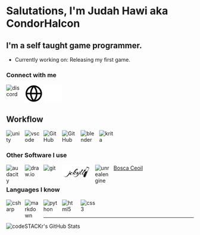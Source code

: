 # Salutations, I'm Judah Hawi aka CondorHalcon

## I'm a self taught game programmer.
- Currently working on: Releasing my first game.

### Connect with me
[<img align="left" alt="discord" width="40px" src="https://discord.com/assets/3437c10597c1526c3dbd98c737c2bcae.svg" style="padding-right:10px;" />](https://discord.com)
[![website](https://raw.githubusercontent.com/codeSTACKr/codeSTACKr/master/img/globe-light.svg)](https://condorhalcon.com#gh-light-mode-only)
[![website](https://raw.githubusercontent.com/codeSTACKr/codeSTACKr/master/img/globe-dark.svg)](https://condorhalcon.com#gh-dark-mode-only)
&nbsp;&nbsp;

## Workflow
[<img align="left" alt="unity" width="40px" src="https://cdn.jsdelivr.net/gh/devicons/devicon/icons/unity/unity-original.svg" style="padding-right:10px;" />](https://unity.com)
[<img align="left" alt="vscode" width="40px" src="https://cdn.jsdelivr.net/gh/devicons/devicon/icons/vscode/vscode-original.svg" style="padding-right:10px;" />](https://code.visualstudio.com/)
[<img align="left" alt="GitHub" width="40px" src="https://user-images.githubusercontent.com/3369400/139447912-e0f43f33-6d9f-45f8-be46-2df5bbc91289.png" style="padding-right:10px;" />](https://github.com#gh-dark-mode-only)
[<img align="left" alt="GitHub" width="40px" src="https://user-images.githubusercontent.com/3369400/139448065-39a229ba-4b06-434b-bc67-616e2ed80c8f.png" style="padding-right:10px;" />](https://github.com#gh-light-mode-only)
[<img align="left" alt="blender" width="40px" src="https://cdn.jsdelivr.net/gh/devicons/devicon/icons/blender/blender-original.svg" style="padding-right:10px;" />](https://www.blender.org/)
[<img align="left" alt="krita" width="40px" src="https://upload.wikimedia.org/wikipedia/commons/6/63/Krita_Application_Logo.svg" style="padding-right:10px;" />](https://krita.org/)
<br />
<br />

### Other Software I use
[<img align="left" alt="audacity" width="40px" src="https://upload.wikimedia.org/wikipedia/commons/f/f6/Audacity_Logo.svg" style="padding-right:10px;" />](https://www.audacityteam.org/)
[Bosca Ceoil](https://boscaceoil.net/)
[<img align="left" alt="draw.io" width="40px" src="https://upload.wikimedia.org/wikipedia/commons/3/3e/Diagrams.net_Logo.svg" style="padding-right:10px;" />](https://www.diagrams.net/)
[<img align="left" alt="git" width="40px" src="https://cdn.jsdelivr.net/gh/devicons/devicon/icons/git/git-original.svg" style="padding-right:10px;" />](https://git-scm.com/)
[<img align="left" alt="jekyll" height="40px" src="https://raw.githubusercontent.com/jekyll/brand/master/jekyll-logo-black.svg" style="padding-right:10px;" />](https://jekyllrb.com/)
[<img align="left" alt="unrealengine" width="40px" src="https://cdn.jsdelivr.net/gh/devicons/devicon/icons/unrealengine/unrealengine-original.svg" style="padding-right:10px;" />](https://www.unrealengine.com/)
<br />
<br />

### Languages I know
[<img align="left" alt="csharp" width="40px" src="https://cdn.jsdelivr.net/gh/devicons/devicon/icons/csharp/csharp-original.svg" style="padding-right:10px;" />](https://docs.microsoft.com/en-us/dotnet/csharp/)
[<img align="left" alt="markdown" width="40px" src="https://cdn.jsdelivr.net/gh/devicons/devicon/icons/markdown/markdown-original.svg" style="padding-right:10px;" />](https://www.markdownguide.org/)
[<img align="left" alt="python" width="40px" src="https://cdn.jsdelivr.net/gh/devicons/devicon/icons/python/python-original.svg" style="padding-right:10px;" />](https://www.python.org/)
[<img align="left" alt="html5" width="40px" src="https://cdn.jsdelivr.net/gh/devicons/devicon/icons/html5/html5-original.svg" style="padding-right:10px;" />](https://html.com/)
[<img align="left" alt="css3" width="40px" src="https://cdn.jsdelivr.net/gh/devicons/devicon/icons/css3/css3-original.svg" style="padding-right:10px;" />](https://www.w3.org/Style/CSS/Overview.en.html)
<br />
<br />

---

<img align="left" alt="codeSTACKr's GitHub Stats" src="https://github-readme-stats.vercel.app/api?username=CondorHalcon&show_icons=true&hide_border=false&title_color=ff652f&icon_color=FFE400&bg_color=09131B&text_color=ffffff&border_color=0c1a25" />

[website]: https://condorhalcon.com
[email]: judahhohawi@outlook.com
[discord]: https://discord.gg/x7qNK3e447